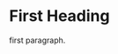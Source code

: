 <html>
<head>
<title>Page Title</title>
</head>
<body>
<h1>First Heading</h1>
<p>first paragraph. </p>
</body>
</html>
